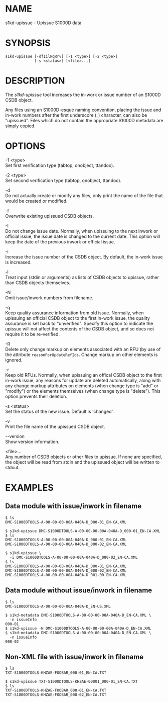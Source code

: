 NAME
====

s1kd-upissue - Upissue S1000D data

SYNOPSIS
========

    s1kd-upissue [-dfIilNqRrv] [-1 <type>] [-2 <type>]
                 [-s <status>] [<file>...]

DESCRIPTION
===========

The *s1kd-upissue* tool increases the in-work or issue number of an S1000D CSDB object.

Any files using an S1000D-esque naming convention, placing the issue and in-work numbers after the first underscore (\_) character, can also be "upissued". Files which do not contain the appropriate S1000D metadata are simply copied.

OPTIONS
=======

-1 &lt;type&gt;  
Set first verification type (tabtop, onobject, ttandoo).

-2 &lt;type&gt;  
Set second verification type (tabtop, onobject, ttandoo).

-d  
Do not actually create or modify any files, only print the name of the file that would be created or modified.

-f  
Overwrite existing upissued CSDB objects.

-I  
Do not change issue date. Normally, when upissuing to the next inwork or official issue, the issue date is changed to the current date. This option will keep the date of the previous inwork or official issue.

-i  
Increase the issue number of the CSDB object. By default, the in-work issue is increased.

-l  
Treat input (stdin or arguments) as lists of CSDB objects to upissue, rather than CSDB objects themselves.

-N  
Omit issue/inwork numbers from filename.

-q  
Keep quality assurance information from old issue. Normally, when upissuing an official CSDB object to the first in-work issue, the quality assurance is set back to "unverified". Specify this option to indicate the upissue will not affect the contents of the CSDB object, and so does not require it to be re-verified.

-R  
Delete only change markup on elements associated with an RFU (by use of the attribute `reasonForUpdateRefIds`. Change markup on other elements is ignored.

-r  
Keep old RFUs. Normally, when upissuing an offical CSDB object to the first in-work issue, any reasons for update are deleted automatically, along with any change markup attributes on elements (when change type is "add" or "modify") or the elements themselves (when change type is "delete"). This option prevents their deletion.

-s &lt;status&gt;  
Set the status of the new issue. Default is 'changed'.

-v  
Print the file name of the upissued CSDB object.

--version  
Show version information.

&lt;file&gt;...  
Any number of CSDB objects or other files to upissue. If none are specified, the object will be read from stdin and the upissued object will be written to stdout.

EXAMPLES
========

Data module with issue/inwork in filename
-----------------------------------------

    $ ls
    DMC-S1000DTOOLS-A-00-00-00-00A-040A-D_000-01_EN-CA.XML

    $ s1kd-upissue DMC-S1000DTOOLS-A-00-00-00-00A-040A-D_000-01_EN-CA.XML
    $ ls
    DMC-S1000DTOOLS-A-00-00-00-00A-040A-D_000-01_EN-CA.XML
    DMC-S1000DTOOLS-A-00-00-00-00A-040A-D_000-02_EN-CA.XML

    $ s1kd-upissue \
      -i DMC-S1000DTOOLS-A-00-00-00-00A-040A-D_000-02_EN-CA.XML
    $ ls
    DMC-S1000DTOOLS-A-00-00-00-00A-040A-D_000-01_EN-CA.XML
    DMC-S1000DTOOLS-A-00-00-00-00A-040A-D_000-02_EN-CA.XML
    DMC-S1000DTOOLS-A-00-00-00-00A-040A-D_001-00_EN-CA.XML

Data module without issue/inwork in filename
--------------------------------------------

    $ ls
    DMC-S1000DTOOLS-A-00-00-00-00A-040A-D_EN-US.XML

    $ s1kd-metadata DMC-S1000DTOOLS-A-00-00-00-00A-040A-D_EN-CA.XML \
      -n issueInfo
    000-01
    $ s1kd-upissue -N DMC-S1000DTOOLS-A-00-00-00-00A-040A-D_EN-CA.XML
    $ s1kd-metadata DMC-S1000DTOOLS-A-00-00-00-00A-040A-D_EN-CA.XML \
      -n issueInfo
    000-02

Non-XML file with issue/inwork in filename
------------------------------------------

    $ ls
    TXT-S1000DTOOLS-KHZAE-FOOBAR_000-01_EN-CA.TXT

    $ s1kd-upissue TXT-S1000DTOOLS-KHZAE-00001_000-01_EN-CA.TXT
    $ ls
    TXT-S1000DTOOLS-KHZAE-FOOBAR_000-01_EN-CA.TXT
    TXT-S1000DTOOLS-KHZAE-FOOBAR_000-02_EN-CA.TXT
